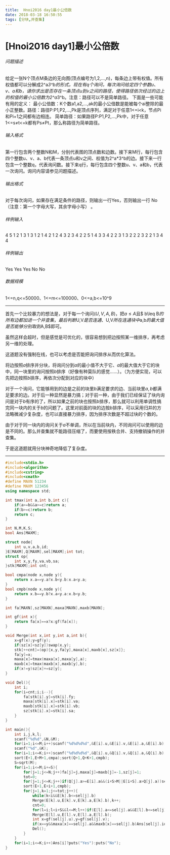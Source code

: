 ```yaml
---
title:  Hnoi2016 day1最小公倍数
date: 2018-03-18 16:50:55
tags: [分块,并查集]
---
```


# [Hnoi2016 day1]最小公倍数

###### 问题描述

给定一张N个顶点M条边的无向图(顶点编号为1,2,…,n)，每条边上带有权值。所有权值都可以分解成2^a*3^b的形式。现在有q个询问，每次询问给定四个参数u、v、a和b，请你求出是否存在一条顶点u到v之间的路径，使得路径依次经过的边上的权值的最小公倍数为2^a*3^b。注意：路径可以不是简单路径。
下面是一些可能有用的定义：
最小公倍数：K个数a1,a2,…,ak的最小公倍数是能被每个ai整除的最小正整数。路径：路径P:P1,P2,…,Pk是顶点序列，满足对于任意1<=i<k，节点Pi和Pi+1之间都有边相连。
简单路径：如果路径P:P1,P2,…,Pk中，对于任意1<=s≠t<=k都有Ps≠Pt，那么称路径为简单路径。

###### 输入格式

第一行包含两个整数N和M，分别代表图的顶点数和边数。接下来M行，每行包含四个整数u、v、a、b代表一条顶点u和v之间、权值为2^a*3^b的边。接下来一行包含一个整数q，代表询问数。接下来q行，每行包含四个整数u、v、a和b，代表一次询问。询问内容请参见问题描述。

###### 输出格式

对于每次询问，如果存在满足条件的路径，则输出一行Yes，否则输出一行 No（注意：第一个字母大写，其余字母小写） 。

###### 样例输入

4 5 
1 2 1 3 
1 3 1 2 
1 4 2 1 
2 4 3 2 
3 4 2 2 
5 
1 4 3 3 
4 2 2 3 
1 3 2 2 
2 3 2 2 
1 3 4 4 

###### 样例输出

Yes 
Yes 
Yes 
No 
No 

###### 数据规模
1<=n,q<=50000、1<=m<=100000、0<=a,b<=10^9



---



首先一个比较暴力的想法是，对于每一个询问$(U,V,A,B)$，把$a\leq A$且$ b\leq B$的所有边都加进一个并查集，最后判断$U,V$是否连通、$U,V$所在连通块中$a,b$的最大值是否能够分别取到$A,B$即可。

虽然这样会超时，但是感觉是可优化的，很容易想到把边按照某一维排序，再考虑另一维的处理。

这道题没有强制在线，也可以考虑是否能把询问排序从而优化算法。

将边按照$a$排序并分块，将询问分到$a$的最小值不大于它、$a$的最大值大于它的块中，同一块里的询问按照$b$排序（好像有种莫队的感觉……）。（为方便实现，可以先把边按照$b$排序，再依次分配到对应的块中）

对于一个询问，它能够用到的边是之前的块里$b$满足要求的边、当前块里$a,b$都满足要求的边。对于后一种显然是暴力搞；对于前一种，由于我们已经保证了块内询问是对于$b$有序的了，所以如果之前的块也按照$b$排序，那么就可以利用单调性搞完同一块内的关于$b$的问题了。这里对前面的块的边按$b$排序，可以采用归并的方法略微减少复杂度，也可以直接暴力排序，因为排序次数是不超过块的个数的。

由于对于同一块内的询问关于$a$不单调，所以在当前块内，不同询问可以使用的边是不同的。那么并查集就不能路径压缩了，而要使用按秩合并、支持撤销操作的并查集。

于是这道题就用分块神奇地降低了复杂度。



---

```c++
#include<stdio.h>
#include<algorithm>
#include<cstring>
#include<cmath>
#define MAXN 51234
#define MAXM 123456 
using namespace std;

int tmax(int a,int b,int c){
	if(a>=b&&a>=c)return a;
	if(b>=c)return b;
	return c;
}

int N,M,K,S;
bool Ans[MAXM];

struct node{
	int u,v,a,b,id;
}E[MAXM],Q[MAXM],sel[MAXM];int tot;
struct op{
	int x,y,fy,va,vb,sa;
}stk[MAXM];int cnt;

bool cmpa(node x,node y){
	return x.a==y.a?x.b<y.b:x.a<y.a;
}
bool cmpb(node x,node y){
	return x.b==y.b?x.a<y.a:x.b<y.b;
}

int fa[MAXN],sz[MAXN],maxa[MAXN],maxb[MAXN];

int gf(int x){
	return fa[x]==x?x:gf(fa[x]);
}

void Merge(int x,int y,int a,int b){
	x=gf(x);y=gf(y);
	if(sz[x]<sz[y])swap(x,y);
	stk[++cnt]=(op){x,y,fa[y],maxa[x],maxb[x],sz[x]};
	fa[y]=x;
	maxa[x]=tmax(maxa[x],maxa[y],a);
	maxb[x]=tmax(maxb[x],maxb[y],b);
	if(x!=y)sz[x]+=sz[y];
}

void Del(){
	int i;
	for(i=cnt;i;i--){
		fa[stk[i].y]=stk[i].fy;
		maxa[stk[i].x]=stk[i].va;
		maxb[stk[i].x]=stk[i].vb;
		sz[stk[i].x]=stk[i].sa;
	}
}

int main(){
	int i,j,k,l;
	scanf("%d%d",&N,&M);
	for(i=1;i<=M;i++)scanf("%d%d%d%d",&E[i].u,&E[i].v,&E[i].a,&E[i].b);
	scanf("%d",&K);
	for(i=1;i<=K;i++)scanf("%d%d%d%d",&Q[i].u,&Q[i].v,&Q[i].a,&Q[i].b),Q[i].id=i;
	sort(E+1,E+M+1,cmpa);sort(Q+1,Q+K+1,cmpb);
	S=sqrt(M);
	for(i=1;i<=M;i+=S){
		for(j=1;j<=N;j++)fa[j]=j,maxa[j]=maxb[j]=-1,sz[j]=1;
		tot=0;
		for(j=1;j<=K;j++)if(Q[j].a>=E[i].a&&(i+S>M||E[i+S].a>Q[j].a))sel[++tot]=Q[j];
		sort(E+1,E+i+1,cmpb);
		for(j=1,k=1;j<=tot;j++){
			while(k<i&&E[k].b<=sel[j].b)
			Merge(E[k].u,E[k].v,E[k].a,E[k].b),k++;
			cnt=0;
			for(l=i;l<i+S&&l<=M;l++)if(E[l].a<=sel[j].a&&E[l].b<=sel[j].b)
			Merge(E[l].u,E[l].v,E[l].a,E[l].b);
			int x=gf(sel[j].u),y=gf(sel[j].v);
			if(x==y&&maxa[x]==sel[j].a&&maxb[x]==sel[j].b)Ans[sel[j].id]=true;
			Del();
		}
	}
	for(i=1;i<=K;i++)Ans[i]?puts("Yes"):puts("No");
}
```